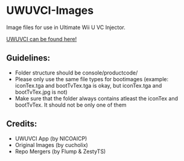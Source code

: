 # UWUVCI-Images

Image files for use in Ultimate Wii U VC Injector.

[UWUVCI can be found here!](https://github.com/stuff-by-3-random-dudes/UWUVCI-AIO-WPF)

## Guidelines:
* Folder structure should be console/productcode/<files>
* Please only use the same file types for bootimages 
  (example: iconTex.tga and bootTvTex.tga is okay, but iconTex.tga and bootTvTex.jpg is not)
* Make sure that the folder always contains atleast the iconTex and bootTvTex. It should not be only one of them

## Credits:
* UWUVCI App (by NICOAICP)
* Original Images (by cucholix)
* Repo Mergers (by Flump & ZestyTS)
